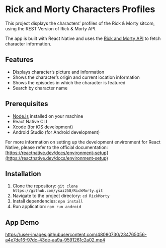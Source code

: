 # Rick and Morty Characters Profiles

This project displays the characters’ profiles of the Rick & Morty sitcom, using the REST Version of Rick & Morty API.

The app is built with React Native and uses the [Rick and Morty API](https://rickandmortyapi.com/) to fetch character information. 

## Features

- Displays character’s picture and information
- Shows the character’s origin and current location information
- Shows the episodes in which the character is featured
- Search by character name

## Prerequisites

- [Node.js](https://nodejs.org/) installed on your machine
- React Native CLI
- Xcode (for iOS development)
- Android Studio (for Android development)

For more information on setting up the development environment for React Native, please refer to the official documentation: [https://reactnative.dev/docs/environment-setup](https://reactnative.dev/docs/environment-setup)

## Installation

1. Clone the repository: `git clone https://github.com/ysai258/RickMorty.git`
2. Navigate to the project directory: `cd RickMorty`
3. Install dependencies: `npm install`
4. Run application: `npm run android`

## App Demo

https://user-images.githubusercontent.com/48080730/234765056-a4e7de16-97dc-43de-aa9a-9591261c2a02.mp4

